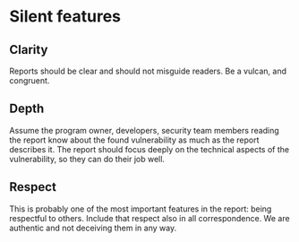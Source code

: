 # Silent features

## Clarity

Reports should be clear and should not misguide readers. Be a vulcan, and congruent.

## Depth

Assume the program owner, developers, security team members reading the report know about the found vulnerability as much as the report describes it. The report should focus deeply on the technical aspects of the vulnerability, so they can do their job well.

## Respect

This is probably one of the most important features in the report: being respectful to others. Include that respect also in all correspondence. We are authentic and not deceiving them in any way.